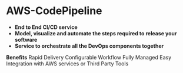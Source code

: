 # AWS-CodePipeline

- **End to End CI/CD service**
- **Model, visualize and automate the steps required to release your software**
- **Service to orchestrate all the DevOps components together**

**Benefits**
Rapid Delivery
Configurable Workflow
Fully Managed
Easy Integration with AWS services or Third Party Tools

